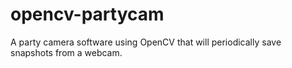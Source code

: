 opencv-partycam
===============

A party camera software using OpenCV that will periodically save snapshots from a webcam.